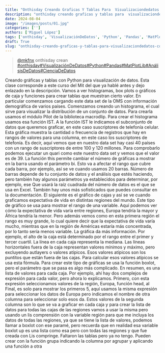 ```yaml
---
title: "Onthisday Creando Graficas Y Tablas Para  Visualizaciondedatos Con  Python   Pandas"
description: "onthisday creando graficas y tablas para  visualizaciondedatos con  python   pandas"
date: 2024-08-04
image: "/images/posts/01.jpg"
categories: ['']
authors: ['Miguel López']
tags: ['onthisday', 'VisualizaciónDeDatos', 'Python', 'Pandas', 'MatPlotLib', 'AnálisisDeDatos', 'CienciaDeDatos']
draft: True
slug: "onthisday-creando-graficas-y-tablas-para-visualizaciondedatos-con-python--pandas"
---
```


<blockquote class="tiktok-embed" cite="{https://www.tiktok.com/@mkfnx/video/7335963497114750214}" data-video-id="7335963497114750214" style="max-width: 605px;min-width: 325px;" > <section> <a target="_blank" title="@mkfnx" href="https://www.tiktok.com/@mkfnx?refer=embed">@mkfnx</a> onthisday crean </section> <a title="onthisday" target="_blank" href="https://www.tiktok.com/tag/onthisday?refer=embed">#onthisday</a><a title="VisualizaciónDeDatos" target="_blank" href="https://www.tiktok.com/tag/VisualizaciónDeDatos?refer=embed">#VisualizaciónDeDatos</a><a title="Python" target="_blank" href="https://www.tiktok.com/tag/Python?refer=embed">#Python</a><a title="Pandas" target="_blank" href="https://www.tiktok.com/tag/Pandas?refer=embed">#Pandas</a><a title="MatPlotLib" target="_blank" href="https://www.tiktok.com/tag/MatPlotLib?refer=embed">#MatPlotLib</a><a title="AnálisisDeDatos" target="_blank" href="https://www.tiktok.com/tag/AnálisisDeDatos?refer=embed">#AnálisisDeDatos</a><a title="CienciaDeDatos" target="_blank" href="https://www.tiktok.com/tag/CienciaDeDatos?refer=embed">#CienciaDeDatos</a> </blockquote> <script async src="https://www.tiktok.com/embed.js"></script>

Creando gráficas y tablas con Python para visualización de datos. Esta clase corresponde a este curso del Mit del que ya hablé antes y dejo enlazado en la descripción. Vamos a ver histogramas, box plots o gráficos de caja y funciones para crear tablas que muestran cierto valor. En particular comenzamos cargando este data set de la OMS con información demográfica de varios países. Comenzamos creando un histograma, el cual sirve para visualizar la distribución de un conjunto de datos. Para crearla usamos el módulo Pilot de la biblioteca macrodlip. Para crear el histograma usamos esa función IST. A la función IST le indicamos el subconjunto de datos que queremos graficar, en este caso suscriptores de telefonía celular. Esta gráfica muestra la cantidad o frecuencia de registros que hay en rangos de valores para una columna, en este caso los suscriptores de telefonía. Es decir, aquí vemos que en nuestro data set hay casi 40 países con un rango de suscriptores de entre 100 y 120 millones. Para comprobarlo podemos ejecutar un quari como este nuestro data set y vemos que el valor es de 39. La función this permite cambiar el número de gráficas a mostrar en la barra usando el parámetro bi. Esto va a afectar el rango que cubre cada barra, por ejemplo, así se ve cuando usamos 20 barras. Número de barras depende de tu conjunto de datos y el análisis que estés haciendo, pero también hay algunos parámetros ya establecidos para determinar, por ejemplo, ese Que usará la raíz cuadrada del número de datos es el que se usa en Excel. También hay unos más sofisticados que puedes consultar en la documentación. El siguiente es el gráfico de cajas y así se ve cuando graficamos expectativa de vida en distintas regiones del mundo. Este tipo de gráfico se usa para mostrar el rango de una variable. Aquí podemos ver cómo la expectativa de vida varía entre regiones, Europa tendría la mayor y África tendría la menor. Pero además vemos como en esta primera región el rango es muy grande, lo cual quiere decir que la expectativa de vida varía mucho, mientras que en la región de Américas estaría más concentrada, por lo tanto sería menos variable. La gráfica da más información. Por ejemplo, el alto de la caja está determinado por el rango entre el primer y tercer cuartil. La línea en cada caja representa la mediana. Las líneas horizontales fuera de la caja representan valores mínimos y máximo, pero excluyendo autlayers o valores atípicos. Esos valores atípicos son los puntitos que están fuera de las cajas. Para calcular esos valores atípicos se usa esta fórmula. Para crear este tipo de gráficas se usa la función boxlot, pero el parámetro que se pasa es algo más complicado. En resumen, es una lista de valores para cada caja. Por ejemplo, ahí hay dos complejos de expresión para cada valor, pero ahora lo explicamos. Primero, con esta expresión seleccionamos valores de la región, Europa, función head, al Final, es solo para mostrar los primeros 5, aquí usamos la misma expresión para seleccionar los datos de Europa pero indicamos el nombre de otra columna para seleccionar solo esos da. Estos valores de la segunda columna son lo que se va a graficar en cada caja y para crear la lista de datos para todas las cajas de las regiones vamos a usar la misma pero usando un lis comprensión con la variable región para que me incluya los datos de todas las regiones, ya que se tiene la lista de valores, podemos llamar a boxlot con ese paramé, pero recuerda que en realidad esa variable boxlot up es una lista como esa pero con todas las regiones y que fue creada con Lis compringe. Faltaron las tablas pero ya no tengo. Pueden crear con la función grupa indicando la columna por agrupar y aplicando una función a otra 